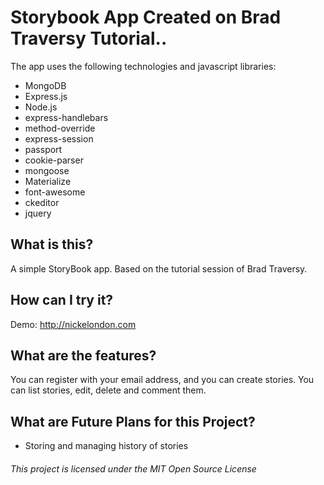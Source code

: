 # Storybook App Created on Brad Traversy Tutorial..
The app uses the following technologies and javascript libraries:
* MongoDB
* Express.js
* Node.js
* express-handlebars
* method-override
* express-session
* passport
* cookie-parser
* mongoose
* Materialize
* font-awesome
* ckeditor
* jquery

## What is this?
A simple StoryBook app. Based on the tutorial session of Brad Traversy.

## How can I try it?
Demo: http://nickelondon.com

## What are the features?
You can register with your email address, and you can create stories. You can list stories, edit, delete and comment them. 

## What are Future Plans for this Project?
* Storing and managing history of stories

###### This project is licensed under the MIT Open Source License

